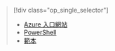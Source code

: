 > [!div class="op_single_selector"]
> * [Azure 入口網站](../articles/virtual-network/virtual-networks-create-vnetpeering-arm-portal.md)
> * [PowerShell](../articles/virtual-network/virtual-networks-create-vnetpeering-arm-ps.md)
> * [範本](../articles/virtual-network/virtual-networks-create-vnetpeering-arm-template-click.md)